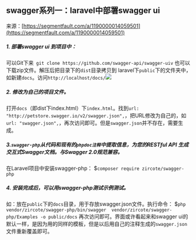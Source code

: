 ## swagger系列一：laravel中部署swagger ui

来源：[https://segmentfault.com/a/1190000014059501](https://segmentfault.com/a/1190000014059501)


##### 1. 部署swagger ui 到项目中：

可以Git下来` git clone https://github.com/swagger-api/swagger-uiv`
也可以下载zip文件。解压后把目录下的`dist`目录拷贝到 laravel下`public`下的文件夹中，如新建`docs`。访问`http://localhost/docs/`![][0]
##### 2. 修改为自己的项目文件。

打开`docs`（即dist下index.html）下`index.html`。找到`url: "http://petstore.swagger.io/v2/swagger.json",`，把URL修改为自己的，如`url: "swagger.json",`，再次访问即可。但是`swagger.json`并不存在，需要生成。
##### 3.`swagger-php`从代码和现有的`phpdoc注释`中提取信息，为您的RESTful API 生成交互式Swagger文档。与Swagger 2.0规范兼容。

在Laravel项目中安装swagger-php：
  $`composer require zircote/swagger-php`

##### 4. 安装完成后，可以用swagger-php测试示例测试。

如：放在`public`下的`docs`目录，用于存放swagger.json文件。执行命令：
$`php vendor/zircote/swagger-php/bin/swagger  vendor/zircote/swagger-php/Examples -o public/docs`
再次访问即可。界面或许看起来和swagger ui的默认一样，是因为用的同样的模板，但是以后用自己的注释生成的`swagger.json`文件重新覆盖即可。

[0]: https://segmentfault.com/img/bV69yd